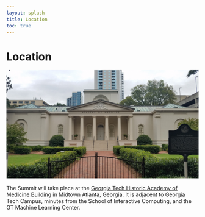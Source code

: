 ```yaml
---
layout: splash
title: Location
toc: true
---
```


<h1>Location</h1>

<img src="/assets/academy.jpg" width="600">


The Summit will take place at the <a href="https://studentcenter.gatech.edu/historic-academy-medicine">Georgia Tech Historic Academy of Medicine Building</a> in Midtown Atlanta, Georgia. It is adjacent to Georgia Tech Campus, minutes from the School of Interactive Computing, and the GT Machine Learning Center.

